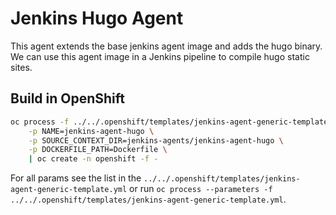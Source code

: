 # Jenkins Hugo Agent

This agent extends the base jenkins agent image and adds the hugo binary. We can use this agent image in a Jenkins pipeline to compile hugo static sites.

## Build in OpenShift
```bash
oc process -f ../../.openshift/templates/jenkins-agent-generic-template.yml \
    -p NAME=jenkins-agent-hugo \
    -p SOURCE_CONTEXT_DIR=jenkins-agents/jenkins-agent-hugo \
    -p DOCKERFILE_PATH=Dockerfile \
    | oc create -n openshift -f -
```
For all params see the list in the `../../.openshift/templates/jenkins-agent-generic-template.yml` or run `oc process --parameters -f ../../.openshift/templates/jenkins-agent-generic-template.yml`.
